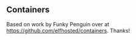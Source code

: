 ## Containers

Based on work by Funky Penguin over at https://github.com/elfhosted/containers. Thanks!